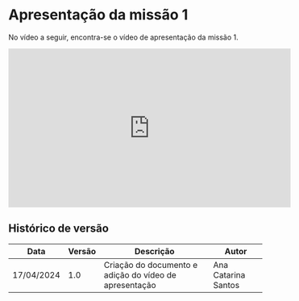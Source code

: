 # Apresentação da missão 1

No vídeo a seguir, encontra-se o vídeo de apresentação da missão 1.

<iframe width="560" height="315" src="https://www.youtube.com/embed/efdMY8p4EVk?si=nbXRQv_1mMDcWFPJ" title="YouTube video player" frameborder="0" allow="accelerometer; autoplay; clipboard-write; encrypted-media; gyroscope; picture-in-picture; web-share" referrerpolicy="strict-origin-when-cross-origin" allowfullscreen></iframe>

## Histórico de versão

| Data       | Versão | Descrição                                  | Autor              |
| ---------- | ------ | ------------------------------------------ | ------------------ |
| 17/04/2024 | 1.0    | Criação do documento e adição do vídeo de apresentação | Ana Catarina Santos |
